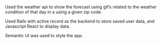 Used the weather api to show the forecast using gif’s related to the weather condition of that day in a using a given zip code. 

Used Rails with active record as the backend to store saved user data, and Javascript React to display data. 

Semantic UI was used to style the app.
